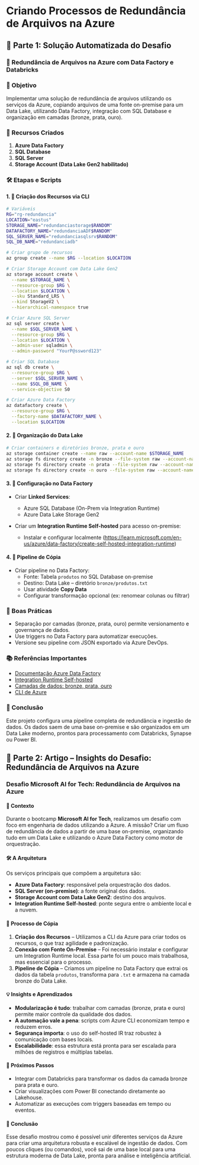 # Criando Processos de Redundância de Arquivos na Azure

## 📁 Parte 1: Solução Automatizada do Desafio

### 💾 Redundância de Arquivos na Azure com Data Factory e Databricks

### 🎯 Objetivo
Implementar uma solução de redundância de arquivos utilizando os serviços da Azure, copiando arquivos de uma fonte on-premise para um Data Lake, utilizando Data Factory, integração com SQL Database e organização em camadas (bronze, prata, ouro).


### 🧱 Recursos Criados

1. **Azure Data Factory**
2. **SQL Database**
3. **SQL Server**
4. **Storage Account (Data Lake Gen2 habilitado)**


### 🛠️ Etapas e Scripts

#### 1. 🔧 Criação dos Recursos via CLI

```bash
# Variáveis
RG="rg-redundancia"
LOCATION="eastus"
STORAGE_NAME="redundanciastorage$RANDOM"
DATAFACTORY_NAME="redundanciaADF$RANDOM"
SQL_SERVER_NAME="redundanciasqlsrv$RANDOM"
SQL_DB_NAME="redundanciadb"

# Criar grupo de recursos
az group create --name $RG --location $LOCATION

# Criar Storage Account com Data Lake Gen2
az storage account create \
  --name $STORAGE_NAME \
  --resource-group $RG \
  --location $LOCATION \
  --sku Standard_LRS \
  --kind StorageV2 \
  --hierarchical-namespace true

# Criar Azure SQL Server
az sql server create \
  --name $SQL_SERVER_NAME \
  --resource-group $RG \
  --location $LOCATION \
  --admin-user sqladmin \
  --admin-password "YourP@ssword123"

# Criar SQL Database
az sql db create \
  --resource-group $RG \
  --server $SQL_SERVER_NAME \
  --name $SQL_DB_NAME \
  --service-objective S0

# Criar Azure Data Factory
az datafactory create \
  --resource-group $RG \
  --factory-name $DATAFACTORY_NAME \
  --location $LOCATION
```


#### 2. 📁 Organização do Data Lake

```bash
# Criar containers e diretórios bronze, prata e ouro
az storage container create --name raw --account-name $STORAGE_NAME
az storage fs directory create -n bronze --file-system raw --account-name $STORAGE_NAME
az storage fs directory create -n prata --file-system raw --account-name $STORAGE_NAME
az storage fs directory create -n ouro --file-system raw --account-name $STORAGE_NAME
```


#### 3. 🔌 Configuração no Data Factory

- Criar **Linked Services**:
  - Azure SQL Database (On-Prem via Integration Runtime)
  - Azure Data Lake Storage Gen2

- Criar um **Integration Runtime Self-hosted** para acesso on-premise:
  - Instalar e configurar localmente (https://learn.microsoft.com/en-us/azure/data-factory/create-self-hosted-integration-runtime)


#### 4. 🧪 Pipeline de Cópia

- Criar pipeline no Data Factory:
  - Fonte: Tabela `produtos` no SQL Database on-premise
  - Destino: Data Lake – diretório `bronze/produtos.txt`
  - Usar atividade **Copy Data**
  - Configurar transformação opcional (ex: renomear colunas ou filtrar)


### 🧠 Boas Práticas

- Separação por camadas (bronze, prata, ouro) permite versionamento e governança de dados.
- Use triggers no Data Factory para automatizar execuções.
- Versione seu pipeline com JSON exportado via Azure DevOps.


### 📚 Referências Importantes

- [Documentação Azure Data Factory](https://learn.microsoft.com/azure/data-factory/introduction)
- [Integration Runtime Self-hosted](https://learn.microsoft.com/en-us/azure/data-factory/create-self-hosted-integration-runtime)
- [Camadas de dados: bronze, prata, ouro](https://learn.microsoft.com/en-us/azure/architecture/example-scenario/data/data-lake)
- [CLI de Azure](https://learn.microsoft.com/en-us/cli/azure/install-azure-cli)


### 🚀 Conclusão

Este projeto configura uma pipeline completa de redundância e ingestão de dados. Os dados saem de uma base on-premise e são organizados em um Data Lake moderno, prontos para processamento com Databricks, Synapse ou Power BI.


## 📝 Parte 2: Artigo – Insights do Desafio: Redundância de Arquivos na Azure


### Desafio Microsoft AI for Tech: Redundância de Arquivos na Azure

#### 📌 Contexto

Durante o bootcamp **Microsoft AI for Tech**, realizamos um desafio com foco em engenharia de dados utilizando a Azure. A missão? Criar um fluxo de redundância de dados a partir de uma base on-premise, organizando tudo em um Data Lake e utilizando o Azure Data Factory como motor de orquestração.


#### 🛠️ A Arquitetura

Os serviços principais que compõem a arquitetura são:

- **Azure Data Factory**: responsável pela orquestração dos dados.
- **SQL Server (on-premise)**: a fonte original dos dados.
- **Storage Account com Data Lake Gen2**: destino dos arquivos.
- **Integration Runtime Self-hosted**: ponte segura entre o ambiente local e a nuvem.


#### 🔄 Processo de Cópia

1. **Criação dos Recursos** – Utilizamos a CLI da Azure para criar todos os recursos, o que traz agilidade e padronização.
2. **Conexão com Fonte On-Premise** – Foi necessário instalar e configurar um Integration Runtime local. Essa parte foi um pouco mais trabalhosa, mas essencial para o processo.
3. **Pipeline de Cópia** – Criamos um pipeline no Data Factory que extrai os dados da tabela `produtos`, transforma para `.txt` e armazena na camada bronze do Data Lake.


#### 💡 Insights e Aprendizados

- **Modularização é tudo**: trabalhar com camadas (bronze, prata e ouro) permite maior controle da qualidade dos dados.
- **A automação vale a pena**: scripts com Azure CLI economizam tempo e reduzem erros.
- **Segurança importa**: o uso do self-hosted IR traz robustez à comunicação com bases locais.
- **Escalabilidade**: essa estrutura está pronta para ser escalada para milhões de registros e múltiplas tabelas.


#### 🔮 Próximos Passos

- Integrar com Databricks para transformar os dados da camada bronze para prata e ouro.
- Criar visualizações com Power BI conectando diretamente ao Lakehouse.
- Automatizar as execuções com triggers baseadas em tempo ou eventos.


#### 📘 Conclusão

Esse desafio mostrou como é possível unir diferentes serviços da Azure para criar uma arquitetura robusta e escalável de ingestão de dados. Com poucos cliques (ou comandos), você sai de uma base local para uma estrutura moderna de Data Lake, pronta para análise e inteligência artificial.

